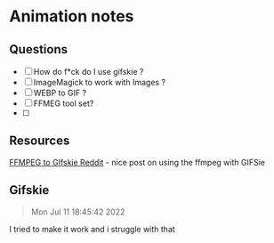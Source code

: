 # Animation notes

## Questions 


- [ ] How do f*ck do I use gifskie ?
- [ ] ImageMagick to work with Images ? 
- [ ] WEBP to GIF ?
- [ ] FFMEG tool set?
- [ ] 


## Resources

[FFMPEG to GIfskie Reddit](https://stackoverflow.com/questions/42980663/ffmpeg-high-quality-animated-gif) - nice post on using the ffmpeg with GIFSie

## Gifskie


> Mon Jul 11 18:45:42 2022

I tried to make it work and i struggle with that
